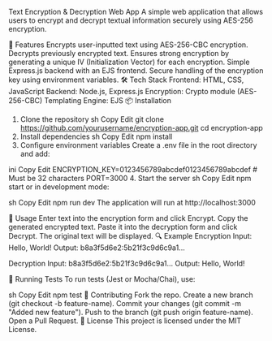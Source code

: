 Text Encryption & Decryption Web App
A simple web application that allows users to encrypt and decrypt textual information securely using AES-256 encryption.

🚀 Features
Encrypts user-inputted text using AES-256-CBC encryption.
Decrypts previously encrypted text.
Ensures strong encryption by generating a unique IV (Initialization Vector) for each encryption.
Simple Express.js backend with an EJS frontend.
Secure handling of the encryption key using environment variables.
🛠️ Tech Stack
Frontend: HTML, CSS, JavaScript
Backend: Node.js, Express.js
Encryption: Crypto module (AES-256-CBC)
Templating Engine: EJS
📦 Installation
1. Clone the repository
sh
Copy
Edit
git clone https://github.com/yourusername/encryption-app.git
cd encryption-app
2. Install dependencies
sh
Copy
Edit
npm install
3. Configure environment variables
Create a .env file in the root directory and add:

ini
Copy
Edit
ENCRYPTION_KEY=0123456789abcdef0123456789abcdef  # Must be 32 characters
PORT=3000
4. Start the server
sh
Copy
Edit
npm start
or in development mode:

sh
Copy
Edit
npm run dev
The application will run at http://localhost:3000

📜 Usage
Enter text into the encryption form and click Encrypt.
Copy the generated encrypted text.
Paste it into the decryption form and click Decrypt.
The original text will be displayed.
🔍 Example
Encryption
Input:
Hello, World!
Output:
b8a3f5d6e2:5b21f3c9d6c9a1...

Decryption
Input:
b8a3f5d6e2:5b21f3c9d6c9a1...
Output:
Hello, World!

🧪 Running Tests
To run tests (Jest or Mocha/Chai), use:

sh
Copy
Edit
npm test
🤝 Contributing
Fork the repo.
Create a new branch (git checkout -b feature-name).
Commit your changes (git commit -m "Added new feature").
Push to the branch (git push origin feature-name).
Open a Pull Request.
📜 License
This project is licensed under the MIT License.
